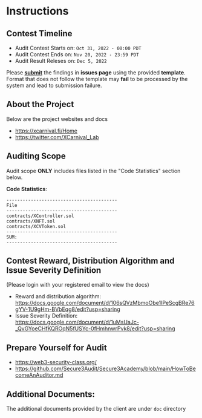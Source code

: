 # Instructions 
## Contest Timeline
- Audit Contest Starts on: `Oct 31, 2022 - 00:00 PDT` 
- Audit Contest Ends on: `Nov 20, 2022 - 23:59 PDT` 
- Audit Result Releses on: `Dec 5, 2022`

Please **[submit](../../issues)** the findings in **issues page** using the provided **template**. Format that does not follow the template may **fail** to be processed by the system and lead to submission failure.

## About the Project

Below are the project websites and docs 
- https://xcarnival.fi/Home
- https://twitter.com/XCarnival_Lab


## Auditing Scope
Audit scope **ONLY** includes files listed in the "Code Statistics" section below. 

**Code Statistics**:
```
-----------------------------------------
File                                     
-----------------------------------------
contracts/XController.sol               
contracts/XNFT.sol                       
contracts/XCVToken.sol                   
-----------------------------------------
SUM:                                     
-----------------------------------------
```

## Contest Reward, Distribution Algorithm and Issue Severity Definition
(Please login with your registered email to view the docs)
- Reward and distribution algorithm: https://docs.google.com/document/d/106sQVzMbmoObe1IPeScgBRe76gYV-1U9gHm-BVbEqg8/edit?usp=sharing
- Issue Severity Definition: https://docs.google.com/document/d/1uMsUaJc-_QvGYoeCHfKQROqN5fUSYc-0fHmhnwrPvk8/edit?usp=sharing


## Prepare Yourself for Audit
- https://web3-security-class.org/
- https://github.com/Secure3Audit/Secure3Academy/blob/main/HowToBecomeAnAuditor.md


## Additional Documents:
The additional documents provided by the client are under `doc` directory


